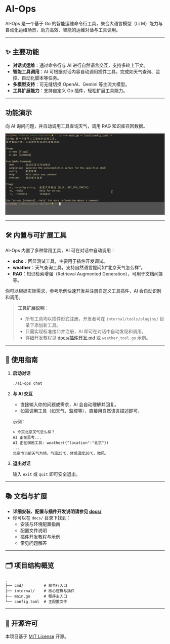 
# AI-Ops

AI-Ops 是一个基于 Go 的智能运维命令行工具，聚合大语言模型（LLM）能力与自动化运维场景，助力高效、智能的运维对话与工具调用。

---


## ✨ 主要功能

- **对话式运维**：通过命令行与 AI 进行自然语言交互，支持多轮上下文。
- **智能工具调用**：AI 可根据对话内容自动调用插件工具，完成如天气查询、监控、自动化脚本等任务。
- **多模型支持**：可无缝切换 OpenAI、Gemini 等主流大模型。
- **工具扩展能力**：支持自定义 Go 插件，轻松扩展工具能力。

---
## 功能演示

向 AI 询问问题，并自动调用工具查询天气，调用 RAG 知识库召回数据。

![聊天演示](.github/readme/ai_ops.gif)

---
## 🛠️ 内置与可扩展工具

AI-Ops 内置了多种常用工具，AI 可在对话中自动调用：

- **echo**：回显测试工具，主要用于插件开发调试。
- **weather**：天气查询工具，支持自然语言提问如“北京天气怎么样”。
- **RAG**：知识检索增强（Retrieval Augmented Generation），可用于文档问答等。

你可以根据实际需求，参考示例快速开发并注册自定义工具插件，AI 会自动识别和调用。

> **工具扩展说明**：
>
> - 所有工具均以插件形式注册，开发者可在 `internal/tools/plugins/` 目录下添加新工具。
> - 只需实现标准接口并注册，AI 即可在对话中自动发现和调用。
> - 详细开发教程见 [docs/插件开发.md](docs/插件开发.md) 或 `weather_tool.go` 示例。

---

## 🚀 使用指南

1. **启动对话**

   ```bash
   ./ai-ops chat
   ```

2. **与 AI 交互**

   - 直接输入你的问题或需求，AI 会自动理解并回复。
   - 如需调用工具（如天气、监控等），直接用自然语言描述即可。

   示例：
   ```
   > 今天北京天气怎么样？
   AI 正在思考...
   AI 正在调用工具: weather({"location":"北京"})
   ...
   北京市当前天气为晴，气温25℃，体感温度26℃，微风。
   ```

3. **退出对话**

   输入 `exit` 或 `quit` 即可安全退出。

---

## 📚 文档与扩展

- **详细安装、配置与插件开发说明请参见 [docs/](docs/)**
- 你可以在 `docs/` 目录下找到：
  - 安装与环境配置指南
  - 配置文件说明
  - 插件开发教程与示例
  - 常见问题解答

---

## 🗂️ 项目结构概览

```
.
├── cmd/         # 命令行入口
├── internal/    # 核心逻辑与插件
├── main.go      # 程序主入口
└── config.toml  # 主配置文件
```

---

## 📄 开源许可

本项目基于 [MIT License](LICENSE) 开源。
